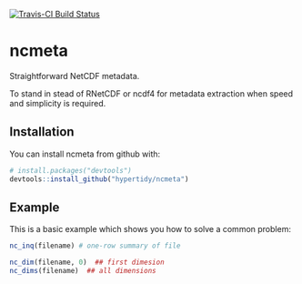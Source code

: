 
[![Travis-CI Build Status](https://travis-ci.org/hypertidy/ncmeta.svg?branch=master)](https://travis-ci.org/hypertidy/ncmeta)

<!-- README.md is generated from README.Rmd. Please edit that file -->
ncmeta
======

Straightforward NetCDF metadata.

To stand in stead of RNetCDF or ncdf4 for metadata extraction when speed and simplicity is required.

Installation
------------

You can install ncmeta from github with:

``` r
# install.packages("devtools")
devtools::install_github("hypertidy/ncmeta")
```

Example
-------

This is a basic example which shows you how to solve a common problem:

``` r
nc_inq(filename) # one-row summary of file

nc_dim(filename, 0)  ## first dimesion
nc_dims(filename)  ## all dimensions
```
